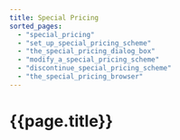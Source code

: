 ```yaml
---
title: Special Pricing
sorted_pages:
  - "special_pricing"
  - "set_up_special_pricing_scheme"
  - "the_special_pricing_dialog_box"
  - "modify_a_special_pricing_scheme"
  - "discontinue_special_pricing_scheme"
  - "the_special_pricing_browser"
---
```

# {{page.title}}
